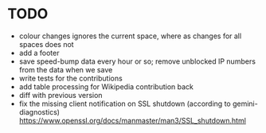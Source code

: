 # TODO

- colour changes ignores the current space, where as changes for all spaces does not
- add a footer
- save speed-bump data every hour or so; remove unblocked IP numbers
  from the data when we save
- write tests for the contributions
- add table processing for Wikipedia contribution back
- diff with previous version
- fix the missing client notification on SSL shutdown (according to
  gemini-diagnostics)
  https://www.openssl.org/docs/manmaster/man3/SSL_shutdown.html
